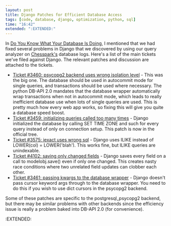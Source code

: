 ```yaml
---
layout: post
title: Django Patches for Efficient Database Access
tags: [code, database, django, optimization, python, sql]
time: "16:42"
extended: ":EXTENDED:"
---
```


In <a href="https://metajack.im/2007/07/25/do-you-know-what-your-database-is-doing/">Do You Know What Your Database Is Doing</a>, I mentioned that we had fixed several problems in Django that we discovered by using our query analyzer on <a href="http://www.chesspark.com/">Chesspark's</a> database logs.  Here's a list of the main tickets we've filed against Django.  The relevant patches and discussion are attached to the tickets.
<ul>
	<li><a href="http://code.djangoproject.com/ticket/3460">Ticket #3460: psycopg2 backend uses wrong isolation level</a> - This was the big one.  The database should be used in autocommit mode for single queries, and transactions should be used where necessary.  The python DB-API 2.0 mandates that the database wrapper automatically wrap transactions when not in autocommit mode, which leads to really inefficient database use when lots of single queries are used.  This is pretty much how every web app works, so fixing this will give you quite a database speed boost.</li>
	<li><a href="http://code.djangoproject.com/ticket/3459">Ticket #3459: initializing queries called too many times</a> - Django initialized the database by calling SET TIME ZONE and such for every query instead of only on connection setup.  This patch is now in the official tree.</li>
	<li><a href="http://code.djangoproject.com/ticket/3575">Ticket #3575: iexact uses wrong sql</a> - Django uses ILIKE instead of LOWER(col) = LOWER('blah').  This works fine, but ILIKE queries are unindexable.</li>
	<li><a href="http://code.djangoproject.com/ticket/4102">Ticket #4102: saving only changed fields</a> - Django saves every field on a call to modelobj.save() even if only one changed.  This creates nasty race conditions where two unrelated field updates can clobber each other.</li>
	<li><a href="http://code.djangoproject.com/ticket/3461">Ticket #3461: passing kwargs to the database wrapper</a> - Django doesn't pass cursor keyword args through to the database wrapper.  You need to do this if you wish to use dict cursors in the psycopg2 backend.</li>
</ul>
Some of these patches are specific to the postgresql_psycopg2 backend, but there may be similar problems with other backends since the efficiency issue is really a problem baked into DB-API 2.0 (for convenience).

:EXTENDED:


